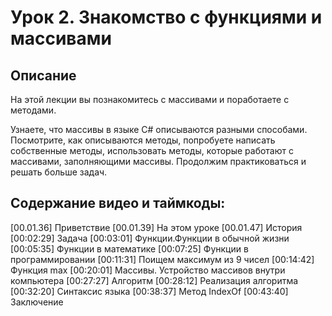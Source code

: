 # Урок 2. Знакомство с функциями и массивами

## Описание
На этой лекции вы познакомитесь с массивами и поработаете с методами.

Узнаете, что массивы в языке С# описываются разными способами. Посмотрите, как описываются методы, попробуете написать собственные методы, использовать методы, которые работают с массивами, заполняющими массивы. Продолжим практиковаться и решать больше задач.


## Содержание видео и таймкоды:

[00.01.36] Приветствие
[00.01.39] На этом уроке
[00.01.47] История
[00:02:29] Задача
[00:03:01] Функции.Функции в обычной жизни
[00:05:35] Функции в математике
[00:07:25] Функции в программировании
[00:11:31] Поищем максимум из 9 чисел
[00:14:42] Функция max
[00:20:01] Массивы. Устройство массивов внутри компьютера
[00:27:27] Алгоритм
[00:28:12] Реализация алгоритма
[00:32:20] Синтаксис языка
[00:38:37] Метод IndexOf
[00:43:40] Заключение